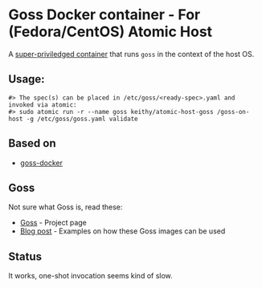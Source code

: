 # Goss Docker container - For (Fedora/CentOS) Atomic Host

A [super-priviledged container](https://developers.redhat.com/blog/2014/11/06/introducing-a-super-privileged-container-concept/) that runs `goss` in the context of the host OS.

## Usage:
```
#> The spec(s) can be placed in /etc/goss/<ready-spec>.yaml and invoked via atomic:
#> sudo atomic run -r --name goss keithy/atomic-host-goss /goss-on-host -g /etc/goss/goss.yaml validate
```

## Based on
* [goss-docker](https://github.com/aelsabbahy/goss-docker)

## Goss
Not sure what Goss is, read these:

* [Goss](https://github.com/aelsabbahy/goss) - Project page
* [Blog post](https://medium.com/@aelsabbahy/docker-1-12-kubernetes-simplified-health-checks-and-container-ordering-with-goss-fa8debbe676c) - Examples on how these Goss images can be used

## Status
It works, one-shot invocation seems kind of slow.
